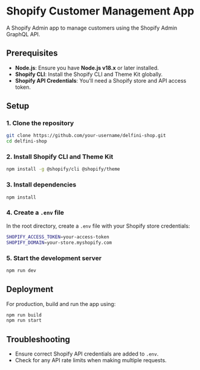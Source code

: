 # Shopify Customer Management App

A Shopify Admin app to manage customers using the Shopify Admin GraphQL API.

## Prerequisites

- **Node.js**: Ensure you have **Node.js v18.x** or later installed.
- **Shopify CLI**: Install the Shopify CLI and Theme Kit globally.
- **Shopify API Credentials**: You'll need a Shopify store and API access token.

## Setup

### 1. Clone the repository
```bash
git clone https://github.com/your-username/delfini-shop.git
cd delfini-shop
```

### 2. Install Shopify CLI and Theme Kit
```bash
npm install -g @shopify/cli @shopify/theme
```

### 3. Install dependencies
```bash
npm install
```

### 4. Create a `.env` file

In the root directory, create a `.env` file with your Shopify store credentials:
```bash
SHOPIFY_ACCESS_TOKEN=your-access-token
SHOPIFY_DOMAIN=your-store.myshopify.com
```

### 5. Start the development server
```bash
npm run dev
```

## Deployment

For production, build and run the app using:
```bash
npm run build
npm run start
```

## Troubleshooting

- Ensure correct Shopify API credentials are added to `.env`.
- Check for any API rate limits when making multiple requests.